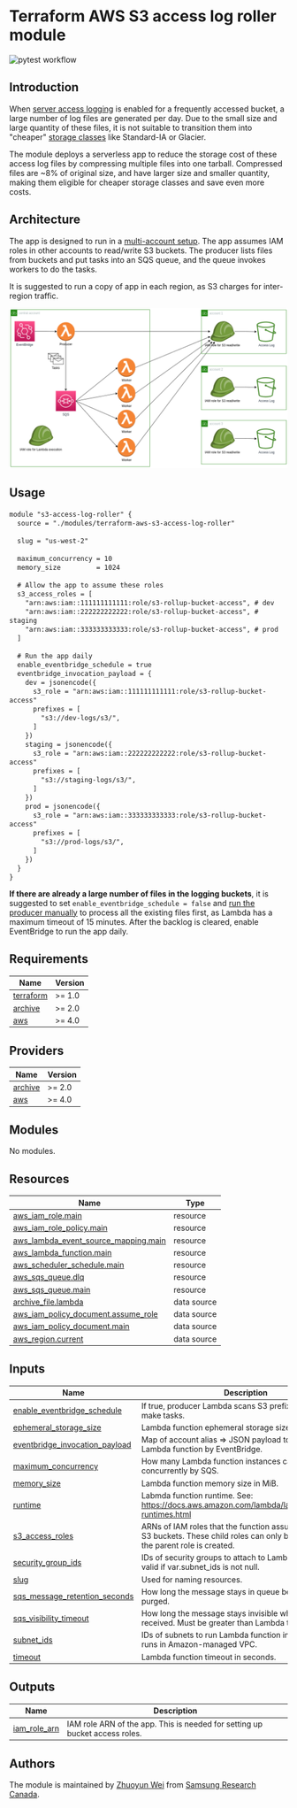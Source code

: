 # Terraform AWS S3 access log roller module

![pytest workflow](https://github.com/Samsung/terraform-aws-s3-rollup/actions/workflows/pytest.yaml/badge.svg)

## Introduction

When [server access logging](https://docs.aws.amazon.com/AmazonS3/latest/userguide/ServerLogs.html) is enabled for a frequently accessed bucket, a large number of log files are generated per day. Due to the small size and large quantity of these files, it is not suitable to transition them into "cheaper" [storage classes](https://aws.amazon.com/s3/storage-classes/) like Standard-IA or Glacier.

The module deploys a serverless app to reduce the storage cost of these access log files by compressing multiple files into one tarball. Compressed files are ~8% of original size, and have larger size and smaller quantity, making them eligible for cheaper storage classes and save even more costs.

## Architecture

The app is designed to run in a [multi-account setup](https://docs.aws.amazon.com/whitepapers/latest/organizing-your-aws-environment/basic-organization.html). The app assumes IAM roles in other accounts to read/write S3 buckets. The producer lists files from buckets and put tasks into an SQS queue, and the queue invokes workers to do the tasks.

It is suggested to run a copy of app in each region, as S3 charges for inter-region traffic.

![architecture](./architecture.png)

## Usage

```hcl
module "s3-access-log-roller" {
  source = "./modules/terraform-aws-s3-access-log-roller"

  slug = "us-west-2"

  maximum_concurrency = 10
  memory_size         = 1024

  # Allow the app to assume these roles
  s3_access_roles = [
    "arn:aws:iam::111111111111:role/s3-rollup-bucket-access", # dev
    "arn:aws:iam::222222222222:role/s3-rollup-bucket-access", # staging
    "arn:aws:iam::333333333333:role/s3-rollup-bucket-access", # prod
  ]

  # Run the app daily
  enable_eventbridge_schedule = true
  eventbridge_invocation_payload = {
    dev = jsonencode({
      s3_role = "arn:aws:iam::111111111111:role/s3-rollup-bucket-access"
      prefixes = [
        "s3://dev-logs/s3/",
      ]
    })
    staging = jsonencode({
      s3_role = "arn:aws:iam::222222222222:role/s3-rollup-bucket-access"
      prefixes = [
        "s3://staging-logs/s3/",
      ]
    })
    prod = jsonencode({
      s3_role = "arn:aws:iam::333333333333:role/s3-rollup-bucket-access"
      prefixes = [
        "s3://prod-logs/s3/",
      ]
    })
  }
}
```

**If there are already a large number of files in the logging buckets**, it is suggested to set `enable_eventbridge_schedule = false` and [run the producer manually](./python/README.md) to process all the existing files first, as Lambda has a maximum timeout of 15 minutes. After the backlog is cleared, enable EventBridge to run the app daily.

<!-- BEGIN_TF_DOCS -->
## Requirements

| Name | Version |
|------|---------|
| <a name="requirement_terraform"></a> [terraform](#requirement\_terraform) | >= 1.0 |
| <a name="requirement_archive"></a> [archive](#requirement\_archive) | >= 2.0 |
| <a name="requirement_aws"></a> [aws](#requirement\_aws) | >= 4.0 |

## Providers

| Name | Version |
|------|---------|
| <a name="provider_archive"></a> [archive](#provider\_archive) | >= 2.0 |
| <a name="provider_aws"></a> [aws](#provider\_aws) | >= 4.0 |

## Modules

No modules.

## Resources

| Name | Type |
|------|------|
| [aws_iam_role.main](https://registry.terraform.io/providers/hashicorp/aws/latest/docs/resources/iam_role) | resource |
| [aws_iam_role_policy.main](https://registry.terraform.io/providers/hashicorp/aws/latest/docs/resources/iam_role_policy) | resource |
| [aws_lambda_event_source_mapping.main](https://registry.terraform.io/providers/hashicorp/aws/latest/docs/resources/lambda_event_source_mapping) | resource |
| [aws_lambda_function.main](https://registry.terraform.io/providers/hashicorp/aws/latest/docs/resources/lambda_function) | resource |
| [aws_scheduler_schedule.main](https://registry.terraform.io/providers/hashicorp/aws/latest/docs/resources/scheduler_schedule) | resource |
| [aws_sqs_queue.dlq](https://registry.terraform.io/providers/hashicorp/aws/latest/docs/resources/sqs_queue) | resource |
| [aws_sqs_queue.main](https://registry.terraform.io/providers/hashicorp/aws/latest/docs/resources/sqs_queue) | resource |
| [archive_file.lambda](https://registry.terraform.io/providers/hashicorp/archive/latest/docs/data-sources/file) | data source |
| [aws_iam_policy_document.assume_role](https://registry.terraform.io/providers/hashicorp/aws/latest/docs/data-sources/iam_policy_document) | data source |
| [aws_iam_policy_document.main](https://registry.terraform.io/providers/hashicorp/aws/latest/docs/data-sources/iam_policy_document) | data source |
| [aws_region.current](https://registry.terraform.io/providers/hashicorp/aws/latest/docs/data-sources/region) | data source |

## Inputs

| Name | Description | Type | Default | Required |
|------|-------------|------|---------|:--------:|
| <a name="input_enable_eventbridge_schedule"></a> [enable\_eventbridge\_schedule](#input\_enable\_eventbridge\_schedule) | If true, producer Lambda scans S3 prefixes every day to make tasks. | `bool` | `true` | no |
| <a name="input_ephemeral_storage_size"></a> [ephemeral\_storage\_size](#input\_ephemeral\_storage\_size) | Lambda function ephemeral storage size in MiB. | `number` | `10240` | no |
| <a name="input_eventbridge_invocation_payload"></a> [eventbridge\_invocation\_payload](#input\_eventbridge\_invocation\_payload) | Map of account alias => JSON payload to pass to Lambda function by EventBridge. | `map(string)` | `{}` | no |
| <a name="input_maximum_concurrency"></a> [maximum\_concurrency](#input\_maximum\_concurrency) | How many Lambda function instances can be launched concurrently by SQS. | `number` | `10` | no |
| <a name="input_memory_size"></a> [memory\_size](#input\_memory\_size) | Lambda function memory size in MiB. | `number` | `1024` | no |
| <a name="input_runtime"></a> [runtime](#input\_runtime) | Labmda function runtime. See: https://docs.aws.amazon.com/lambda/latest/dg/lambda-runtimes.html | `string` | `"python3.8"` | no |
| <a name="input_s3_access_roles"></a> [s3\_access\_roles](#input\_s3\_access\_roles) | ARNs of IAM roles that the function assume to read/write S3 buckets. These child roles can only be created after the parent role is created. | `list(string)` | n/a | yes |
| <a name="input_security_group_ids"></a> [security\_group\_ids](#input\_security\_group\_ids) | IDs of security groups to attach to Lambda function. Only valid if var.subnet\_ids is not null. | `list(string)` | `null` | no |
| <a name="input_slug"></a> [slug](#input\_slug) | Used for naming resources. | `string` | n/a | yes |
| <a name="input_sqs_message_retention_seconds"></a> [sqs\_message\_retention\_seconds](#input\_sqs\_message\_retention\_seconds) | How long the message stays in queue before being purged. | `number` | `1209600` | no |
| <a name="input_sqs_visibility_timeout"></a> [sqs\_visibility\_timeout](#input\_sqs\_visibility\_timeout) | How long the message stays invisible when it has been received. Must be greater than Lambda timeout. | `number` | `900` | no |
| <a name="input_subnet_ids"></a> [subnet\_ids](#input\_subnet\_ids) | IDs of subnets to run Lambda function in. If null, Lambda runs in Amazon-managed VPC. | `list(string)` | `null` | no |
| <a name="input_timeout"></a> [timeout](#input\_timeout) | Lambda function timeout in seconds. | `number` | `600` | no |

## Outputs

| Name | Description |
|------|-------------|
| <a name="output_iam_role_arn"></a> [iam\_role\_arn](#output\_iam\_role\_arn) | IAM role ARN of the app. This is needed for setting up bucket access roles. |
<!-- END_TF_DOCS -->

## Authors

The module is maintained by [Zhuoyun Wei](https://github.com/wzyboy) from [Samsung Research Canada](https://research.samsung.com/srca).
